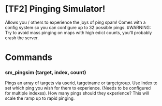 # [TF2] Pinging Simulator!
Allows you / others to experience the joys of ping spam!
Comes with a config system so you can configure up to 32 possible pings.
#WARNING: Try to avoid mass pinging on maps with high edict counts, you'll probably crash the server.

# Commands
### sm_pingsim (target, index, count)
Pings an array of targets via userid, targetname or targetgroup.
Use Index to set which ping you wish for them to experience. (Needs to be configured for multiple indexes).
How many pings should they experience? This will scale the ramp up to rapid pinging.
